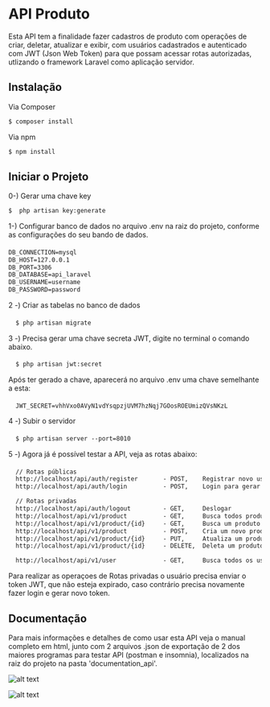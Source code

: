 # API Produto

Esta API tem a finalidade fazer cadastros de produto com operações de criar, deletar, atualizar e exibir, com usuários cadastrados e autenticado com JWT (Json Web Token) para que possam acessar rotas autorizadas, utlizando o framework Laravel como aplicação servidor.

## Instalação

Via Composer

``` bash
$ composer install
```

Via npm

``` bash
$ npm install
```
## Iniciar o Projeto

0-) Gerar uma chave key 

``` bash
$  php artisan key:generate
```

1-) Configurar banco de dados no arquivo .env na raiz do projeto, conforme as configurações do seu bando de dados.

#### 
``` txt
DB_CONNECTION=mysql
DB_HOST=127.0.0.1
DB_PORT=3306
DB_DATABASE=api_laravel
DB_USERNAME=username
DB_PASSWORD=password
```
2 -) Criar as tabelas no banco de dados

#### 
``` txt
  $ php artisan migrate
```

3 -) Precisa gerar uma chave secreta JWT, digite no terminal o comando abaixo. 

#### 
``` txt
  $ php artisan jwt:secret
```

Após ter gerado a chave, aparecerá no arquivo .env uma chave semelhante a esta:

#### 
``` txt
  JWT_SECRET=vhhVxo0AVyN1vdYsqpzjUVM7hzNqj7GOosROEUmizQVsNKzL
```

4 -) Subir o servidor 

#### 
``` txt
  $ php artisan server --port=8010
```

5 -) Agora já é possível testar a API, veja as rotas abaixo:

#### 
``` txt
  // Rotas públicas
  http://localhost/api/auth/register       - POST,    Registrar novo usuário
  http://localhost/api/auth/login          - POST,    Login para gerar token

  // Rotas privadas
  http://localhost/api/auth/logout         - GET,     Deslogar 
  http://localhost/api/v1/product          - GET,     Busca todos produtos
  http://localhost/api/v1/product/{id}     - GET,     Busca um produto pelo seu ID.
  http://localhost/api/v1/product          - POST,    Cria um novo produto
  http://localhost/api/v1/product/{id}     - PUT,     Atualiza um produto pelo seu ID.
  http://localhost/api/v1/product/{id}     - DELETE,  Deleta um produto pelo seu ID.

  http://localhost/api/v1/user             - GET,     Busca todos os usuários
```

Para realizar as operaçoes de Rotas privadas o usuário precisa enviar o token JWT, que não esteja expirado, caso contrário precisa novamente fazer login e gerar novo token.


## Documentação

Para mais informações e detalhes de como usar esta API veja o manual completo em html, junto com 2 arquivos .json de exportação de 2 dos maiores programas para testar API (postman e insomnia), localizados na raiz do projeto na pasta 'documentation_api'.

![alt text](https://github.com/wagnerGCastro/backend-challenge/blob/feature/06/documentation_api/1-manual.png)

![alt text](https://github.com/wagnerGCastro/backend-challenge/blob/feature/06/documentation_api/2-manual.png)